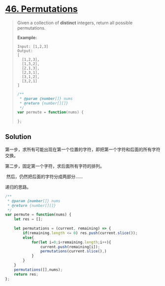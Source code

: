# [46. Permutations](https://leetcode.com/problems/permutations/)

> Given a collection of **distinct** integers, return all possible permutations.
>
> **Example:**
>
> ```
> Input: [1,2,3]
> Output:
> [
>   [1,2,3],
>   [1,3,2],
>   [2,1,3],
>   [2,3,1],
>   [3,1,2],
>   [3,2,1]
> ]
> ```
>
> ```javascript
> /**
>  * @param {number[]} nums
>  * @return {number[][]}
>  */
> var permute = function(nums) {
>     
> };
> ```

## Solution

第一步，求所有可能出现在第一个位置的字符，即把第一个字符和后面的所有字符交换。

第二步，固定第一个字符，求后面所有字符的排列。

​		然后，仍然把后面的字符分成两部分......

递归的思路。

```javascript
/**
 * @param {number[]} nums
 * @return {number[][]}
 */
var permute = function(nums) {
    let res = [];
    
    let permutations = (current, remaining) => {
        if(remaining.length <= 0) res.push(current.slice());
        else{
            for(let i=0;i<remaining.length;i++){
                current.push(remaining[i]);
                permutations(current.slice(),)
            }
        }
    }
    permutations([],nums);
    return res;
};
```

